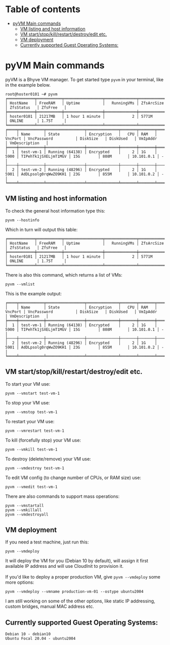 # Table of contents
- [pyVM Main commands](#pyvm-main-commands)
  * [VM listing and host information](#vm-listing-and-host-information)
  * [VM start/stop/kill/restart/destroy/edit etc.](#vm-start-stop-kill-restart-destroy-edit-etc)
  * [VM deployment](#vm-deployment)
  * [Currently supported Guest Operating Systems:](#currently-supported-guest-operating-systems-)

# pyVM Main commands
pyVM is a Bhyve VM manager. To get started type ```pyvm``` in your terminal, like in the example below.
```
root@hoster0101 ~# pyvm
╒════════════╤═══════════╤═════════════════╤══════════════╤══════════════╤═════════════╤═══════════╕
│ HostName   │ FreeRAM   │ Uptime          │   RunningVMs │ ZfsArcSize   │ ZfsStatus   │ ZfsFree   │
╞════════════╪═══════════╪═════════════════╪══════════════╪══════════════╪═════════════╪═══════════╡
│ hoster0101 │ 21217MB   │ 1 hour 1 minute │            2 │ 5771M        │ ONLINE      │ 1.75T     │
╘════════════╧═══════════╧═════════════════╧══════════════╧══════════════╧═════════════╧═══════════╛
╒════╤═══════════╤═════════════════╤══════════════╤═══════╤═══════╤═══════════╤══════════════════════╤════════════╤════════════╤════════════╤═════════════════╕
│    │ Name      │ State           │ Encryption   │   CPU │ RAM   │   VncPort │ VncPassword          │ DiskSize   │ DiskUsed   │ VmIpAddr   │ VmDescription   │
╞════╪═══════════╪═════════════════╪══════════════╪═══════╪═══════╪═══════════╪══════════════════════╪════════════╪════════════╪════════════╪═════════════════╡
│  1 │ test-vm-1 │ Running (64138) │ Encrypted    │     2 │ 1G    │      5900 │ TIPehTk1jSXELjmT1MGV │ 15G        │ 808M       │ 10.101.0.1 │ -               │
├────┼───────────┼─────────────────┼──────────────┼───────┼───────┼───────────┼──────────────────────┼────────────┼────────────┼────────────┼─────────────────┤
│  2 │ test-vm-2 │ Running (48296) │ Encrypted    │     2 │ 1G    │      5901 │ AdDLpsolg0rqWwZO9KH1 │ 23G        │ 855M       │ 10.101.0.2 │ -               │
╘════╧═══════════╧═════════════════╧══════════════╧═══════╧═══════╧═══════════╧══════════════════════╧════════════╧════════════╧════════════╧═════════════════╛
```
## VM listing and host information
To check the general host information type this:
```
pyvm --hostinfo
```
Which in turn will output this table:
```
╒════════════╤═══════════╤═════════════════╤══════════════╤══════════════╤═════════════╤═══════════╕
│ HostName   │ FreeRAM   │ Uptime          │   RunningVMs │ ZfsArcSize   │ ZfsStatus   │ ZfsFree   │
╞════════════╪═══════════╪═════════════════╪══════════════╪══════════════╪═════════════╪═══════════╡
│ hoster0101 │ 21217MB   │ 1 hour 1 minute │            2 │ 5771M        │ ONLINE      │ 1.75T     │
╘════════════╧═══════════╧═════════════════╧══════════════╧══════════════╧═════════════╧═══════════╛
```
There is also this command, which returns a list of VMs:
```
pyvm --vmlist
```
This is the example output:
```
╒════╤═══════════╤═════════════════╤══════════════╤═══════╤═══════╤═══════════╤══════════════════════╤════════════╤════════════╤════════════╤═════════════════╕
│    │ Name      │ State           │ Encryption   │   CPU │ RAM   │   VncPort │ VncPassword          │ DiskSize   │ DiskUsed   │ VmIpAddr   │ VmDescription   │
╞════╪═══════════╪═════════════════╪══════════════╪═══════╪═══════╪═══════════╪══════════════════════╪════════════╪════════════╪════════════╪═════════════════╡
│  1 │ test-vm-1 │ Running (64138) │ Encrypted    │     2 │ 1G    │      5900 │ TIPehTk1jSXELjmT1MGV │ 15G        │ 808M       │ 10.101.0.1 │ -               │
├────┼───────────┼─────────────────┼──────────────┼───────┼───────┼───────────┼──────────────────────┼────────────┼────────────┼────────────┼─────────────────┤
│  2 │ test-vm-2 │ Running (48296) │ Encrypted    │     2 │ 1G    │      5901 │ AdDLpsolg0rqWwZO9KH1 │ 23G        │ 855M       │ 10.101.0.2 │ -               │
╘════╧═══════════╧═════════════════╧══════════════╧═══════╧═══════╧═══════════╧══════════════════════╧════════════╧════════════╧════════════╧═════════════════╛
```
## VM start/stop/kill/restart/destroy/edit etc.
To start your VM use:
```
pyvm --vmstart test-vm-1
```
To stop your VM use:
```
pyvm --vmstop test-vm-1
```
To restart your VM use:
```
pyvm --vmrestart test-vm-1
```
To kill (forcefully stop) your VM use:
```
pyvm --vmkill test-vm-1
```
To destroy (delete/remove) your VM use:
```
pyvm --vmdestroy test-vm-1
```
To edit VM config (to change number of CPUs, or RAM size) use:
```
pyvm --vmedit test-vm-1
```
There are also commands to support mass operations:
```
pyvm --vmstartall
pyvm --vmkillall
pyvm --vmdestroyall
```

## VM deployment
If you need a test machine, just run this:
```
pyvm --vmdeploy
```
It will deploy the VM for you (Debian 10 by default), will assign it first available IP address and will use CloudInit to provision it.<br><br>
If you'd like to deploy a proper production VM, give ```pyvm --vmdeploy``` some more options:
```
pyvm --vmdeploy --vmname production-vm-01 --ostype ubuntu2004
```
I am still working on some of the other options, like static IP addressing, custom bridges, manual MAC address etc.<br>

## Currently supported Guest Operating Systems:
```
Debian 10 - debian10
Ubuntu Focal 20.04 - ubuntu2004
```
